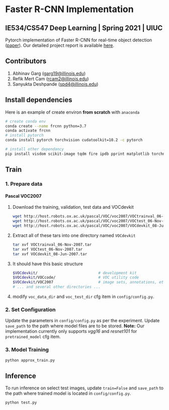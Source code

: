 # Faster R-CNN Implementation
## IE534/CS547 Deep Learning | Spring 2021 | UIUC

Pytorch implementation of Faster R-CNN for real-time object detection ([paper](https://github.com/garg-abhinav/Faster-R-CNN/blob/master/report/Faster%20R-CNN.pdf)). Our detailed project report is available [here](https://github.com/garg-abhinav/Faster-R-CNN/blob/master/report/IE534_final_report.pdf). 

## Contributors
1. Abhinav Garg (garg19@illinois.edu)
2. Refik Mert Cam (rcam2@illinois.edu)
3. Sanyukta Deshpande (spd4@illinois.edu)

## Install dependencies
Here is an example of create environ **from scratch** with `anaconda`

```sh
# create conda env
conda create --name frcnn python=3.7
conda activate frcnn
# install pytorch
conda install pytorch torchvision cudatoolkit=10.2 -c pytorch

# install other dependancy
pip install visdom scikit-image tqdm fire ipdb pprint matplotlib torchnet
```

## Train

### 1. Prepare data

#### Pascal VOC2007

1. Download the training, validation, test data and VOCdevkit

   ```Bash
   wget http://host.robots.ox.ac.uk/pascal/VOC/voc2007/VOCtrainval_06-Nov-2007.tar
   wget http://host.robots.ox.ac.uk/pascal/VOC/voc2007/VOCtest_06-Nov-2007.tar
   wget http://host.robots.ox.ac.uk/pascal/VOC/voc2007/VOCdevkit_08-Jun-2007.tar
   ```

2. Extract all of these tars into one directory named `VOCdevkit`

   ```Bash
   tar xvf VOCtrainval_06-Nov-2007.tar
   tar xvf VOCtest_06-Nov-2007.tar
   tar xvf VOCdevkit_08-Jun-2007.tar
   ```

3. It should have this basic structure

   ```Bash
   $VOCdevkit/                           # development kit
   $VOCdevkit/VOCcode/                   # VOC utility code
   $VOCdevkit/VOC2007                    # image sets, annotations, etc.
   # ... and several other directories ...
   ```

4. modify `voc_data_dir` and `voc_test_dir` cfg item in `config/config.py`.

### 2. Set Configuration
Update the parameters in `config/config.py` as per the experiment. 
Update `save_path` to the path where model files are to be stored.
**Note:** Our implementation currently only supports *vgg16* and *resnet101* for `pretrained_model` cfg item.

### 3. Model Training
```bash
python approx_train.py 
```

## Inference
To run inference on select test images, update `train=False` and `save_path` to the path where trained model is located in `config/config.py`.
```bash
python test.py 
```

